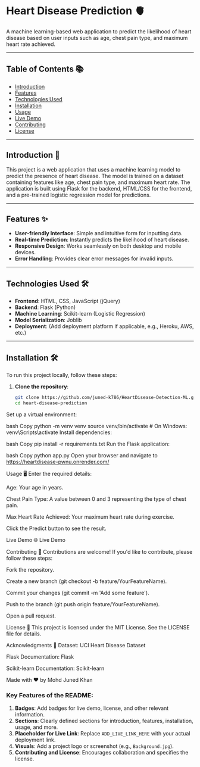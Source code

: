 # Heart Disease Prediction 🫀

A machine learning-based web application to predict the likelihood of heart disease based on user inputs such as age, chest pain type, and maximum heart rate achieved.

---

## Table of Contents 📚
- [Introduction](#introduction)
- [Features](#features)
- [Technologies Used](#technologies-used)
- [Installation](#installation)
- [Usage](#usage)
- [Live Demo](#live-demo)
- [Contributing](#contributing)
- [License](#license)

---

## Introduction 🚀
This project is a web application that uses a machine learning model to predict the presence of heart disease. The model is trained on a dataset containing features like age, chest pain type, and maximum heart rate. The application is built using Flask for the backend, HTML/CSS for the frontend, and a pre-trained logistic regression model for predictions.

---

## Features ✨
- **User-friendly Interface**: Simple and intuitive form for inputting data.
- **Real-time Prediction**: Instantly predicts the likelihood of heart disease.
- **Responsive Design**: Works seamlessly on both desktop and mobile devices.
- **Error Handling**: Provides clear error messages for invalid inputs.

---

## Technologies Used 🛠️
- **Frontend**: HTML, CSS, JavaScript (jQuery)
- **Backend**: Flask (Python)
- **Machine Learning**: Scikit-learn (Logistic Regression)
- **Model Serialization**: Joblib
- **Deployment**: (Add deployment platform if applicable, e.g., Heroku, AWS, etc.)

---

## Installation 🛠️
To run this project locally, follow these steps:

1. **Clone the repository**:
   ```bash
   git clone https://github.com/juned-k786/HeartDisease-Detection-ML.git
   cd heart-disease-prediction
Set up a virtual environment:

bash
Copy
python -m venv venv
source venv/bin/activate  # On Windows: venv\Scripts\activate
Install dependencies:

bash
Copy
pip install -r requirements.txt
Run the Flask application:

bash
Copy
python app.py
Open your browser and navigate to https://heartdisease-pwnu.onrender.com/

Usage 🖥️
Enter the required details:

Age: Your age in years.

Chest Pain Type: A value between 0 and 3 representing the type of chest pain.

Max Heart Rate Achieved: Your maximum heart rate during exercise.

Click the Predict button to see the result.

Live Demo 🌐
Live Demo

Contributing 🤝
Contributions are welcome! If you'd like to contribute, please follow these steps:

Fork the repository.

Create a new branch (git checkout -b feature/YourFeatureName).

Commit your changes (git commit -m 'Add some feature').

Push to the branch (git push origin feature/YourFeatureName).

Open a pull request.

License 📄
This project is licensed under the MIT License. See the LICENSE file for details.

Acknowledgments 🙏
Dataset: UCI Heart Disease Dataset

Flask Documentation: Flask

Scikit-learn Documentation: Scikit-learn

Made with ❤️ by Mohd Juned Khan

### Key Features of the README:
1. **Badges**: Add badges for live demo, license, and other relevant information.
2. **Sections**: Clearly defined sections for introduction, features, installation, usage, and more.
3. **Placeholder for Live Link**: Replace `ADD_LIVE_LINK_HERE` with your actual deployment link.
4. **Visuals**: Add a project logo or screenshot (e.g., `Background.jpg`).
5. **Contributing and License**: Encourages collaboration and specifies the license.

